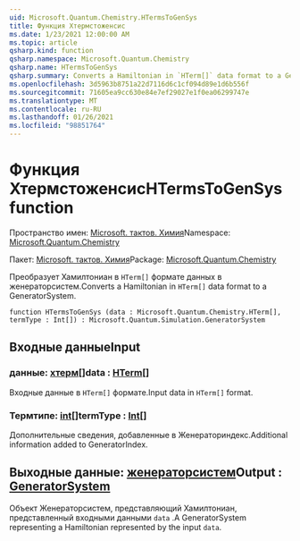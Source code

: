 ```yaml
---
uid: Microsoft.Quantum.Chemistry.HTermsToGenSys
title: Функция Хтермстоженсис
ms.date: 1/23/2021 12:00:00 AM
ms.topic: article
qsharp.kind: function
qsharp.namespace: Microsoft.Quantum.Chemistry
qsharp.name: HTermsToGenSys
qsharp.summary: Converts a Hamiltonian in `HTerm[]` data format to a GeneratorSystem.
ms.openlocfilehash: 3d5963b8751a22d7116d6c1cf094d89e1d6b556f
ms.sourcegitcommit: 71605ea9cc630e84e7ef29027e1f0ea06299747e
ms.translationtype: MT
ms.contentlocale: ru-RU
ms.lasthandoff: 01/26/2021
ms.locfileid: "98851764"
---
```

# <a name="htermstogensys-function"></a><span data-ttu-id="ea925-102">Функция Хтермстоженсис</span><span class="sxs-lookup"><span data-stu-id="ea925-102">HTermsToGenSys function</span></span>

<span data-ttu-id="ea925-103">Пространство имен: [Microsoft. тактов. Химия](xref:Microsoft.Quantum.Chemistry)</span><span class="sxs-lookup"><span data-stu-id="ea925-103">Namespace: [Microsoft.Quantum.Chemistry](xref:Microsoft.Quantum.Chemistry)</span></span>

<span data-ttu-id="ea925-104">Пакет: [Microsoft. тактов. Химия](https://nuget.org/packages/Microsoft.Quantum.Chemistry)</span><span class="sxs-lookup"><span data-stu-id="ea925-104">Package: [Microsoft.Quantum.Chemistry](https://nuget.org/packages/Microsoft.Quantum.Chemistry)</span></span>


<span data-ttu-id="ea925-105">Преобразует Хамилтониан в `HTerm[]` формате данных в женераторсистем.</span><span class="sxs-lookup"><span data-stu-id="ea925-105">Converts a Hamiltonian in `HTerm[]` data format to a GeneratorSystem.</span></span>

```qsharp
function HTermsToGenSys (data : Microsoft.Quantum.Chemistry.HTerm[], termType : Int[]) : Microsoft.Quantum.Simulation.GeneratorSystem
```


## <a name="input"></a><span data-ttu-id="ea925-106">Входные данные</span><span class="sxs-lookup"><span data-stu-id="ea925-106">Input</span></span>

### <a name="data--hterm"></a><span data-ttu-id="ea925-107">данные: [хтерм](xref:Microsoft.Quantum.Chemistry.HTerm)[]</span><span class="sxs-lookup"><span data-stu-id="ea925-107">data : [HTerm](xref:Microsoft.Quantum.Chemistry.HTerm)[]</span></span>

<span data-ttu-id="ea925-108">Входные данные в `HTerm[]` формате.</span><span class="sxs-lookup"><span data-stu-id="ea925-108">Input data in `HTerm[]` format.</span></span>


### <a name="termtype--int"></a><span data-ttu-id="ea925-109">Термтипе: [int](xref:microsoft.quantum.lang-ref.int)[]</span><span class="sxs-lookup"><span data-stu-id="ea925-109">termType : [Int](xref:microsoft.quantum.lang-ref.int)[]</span></span>

<span data-ttu-id="ea925-110">Дополнительные сведения, добавленные в Женераториндекс.</span><span class="sxs-lookup"><span data-stu-id="ea925-110">Additional information added to GeneratorIndex.</span></span>



## <a name="output--generatorsystem"></a><span data-ttu-id="ea925-111">Выходные данные: [женераторсистем](xref:Microsoft.Quantum.Simulation.GeneratorSystem)</span><span class="sxs-lookup"><span data-stu-id="ea925-111">Output : [GeneratorSystem](xref:Microsoft.Quantum.Simulation.GeneratorSystem)</span></span>

<span data-ttu-id="ea925-112">Объект Женераторсистем, представляющий Хамилтониан, представленный входными данными `data` .</span><span class="sxs-lookup"><span data-stu-id="ea925-112">A GeneratorSystem representing a Hamiltonian represented by the input `data`.</span></span>